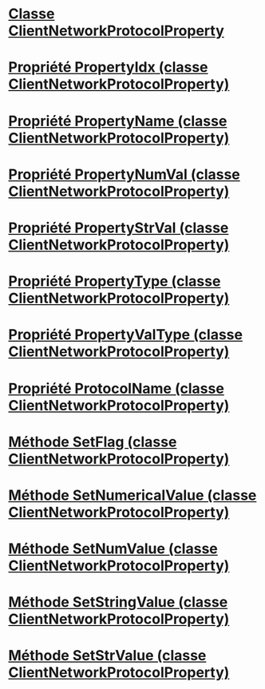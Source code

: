 # [Classe ClientNetworkProtocolProperty](clientnetworkprotocolproperty-class.md)
# [Propriété PropertyIdx (classe ClientNetworkProtocolProperty)](propertyidx-property-clientnetworkprotocolproperty-class.md)
# [Propriété PropertyName (classe ClientNetworkProtocolProperty)](propertyname-property-clientnetworkprotocolproperty-class.md)
# [Propriété PropertyNumVal (classe ClientNetworkProtocolProperty)](propertynumval-property-clientnetworkprotocolproperty-class.md)
# [Propriété PropertyStrVal (classe ClientNetworkProtocolProperty)](propertystrval-property-clientnetworkprotocolproperty-class.md)
# [Propriété PropertyType (classe ClientNetworkProtocolProperty)](propertytype-property-clientnetworkprotocolproperty-class.md)
# [Propriété PropertyValType (classe ClientNetworkProtocolProperty)](propertyvaltype-property-clientnetworkprotocolproperty-class.md)
# [Propriété ProtocolName (classe ClientNetworkProtocolProperty)](protocolname-property-clientnetworkprotocolproperty-class.md)
# [Méthode SetFlag (classe ClientNetworkProtocolProperty)](setflag-method-clientnetworkprotocolproperty-class.md)
# [Méthode SetNumericalValue (classe ClientNetworkProtocolProperty)](setnumericalvalue-method-clientnetworkprotocolproperty-class.md)
# [Méthode SetNumValue (classe ClientNetworkProtocolProperty)](setnumvalue-method-clientnetworkprotocolproperty-class.md)
# [Méthode SetStringValue (classe ClientNetworkProtocolProperty)](setstringvalue-method-clientnetworkprotocolproperty-class.md)
# [Méthode SetStrValue (classe ClientNetworkProtocolProperty)](setstrvalue-method-clientnetworkprotocolproperty-class.md)

